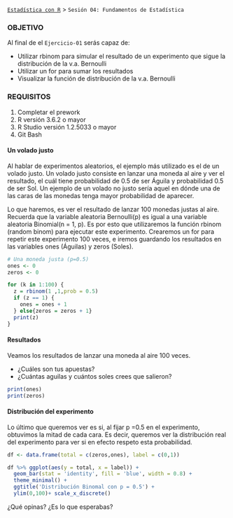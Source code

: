 [`Estadística con R`](../Readme.md) > `Sesión 04: Fundamentos de Estadística` 

### OBJETIVO

Al final de el `Ejercicio-01` serás capaz de:
- Utilizar rbinom para simular el resultado de un experimento que sigue la distribución de la v.a. Bernoulli
- Utilizar un for para sumar los resultados
- Visualizar la función de distribución de la v.a. Bernoulli

### REQUISITOS

1. Completar el prework
2. R versión 3.6.2 o mayor
3. R Studio versión 1.2.5033 o mayor 
4. Git Bash

#### Un volado justo

Al hablar de experimentos aleatorios, el ejemplo más utilizado es el de un volado justo. Un volado justo consiste en lanzar una moneda al aire y ver el resultado, el cuál tiene probabilidad de 0.5 de ser Águila y probabilidad 0.5 de ser Sol. Un ejemplo de un volado no justo sería aquel en dónde una de las caras de las monedas tenga mayor probabilidad de aparecer. 

Lo que haremos, es ver el resultado de lanzar 100 monedas justas al aire. Recuerda que la variable aleatoria Bernoulli(p) es igual a una variable aleatoria Binomial(n = 1, p). Es por esto que utilizaremos la función rbinom (random binom) para ejecutar este experimento. Crearemos un for para repetir este experimento 100 veces, e iremos guardando los resultados en las variables ones (Águilas) y zeros (Soles).

```r
# Una moneda justa (p=0.5)
ones <- 0
zeros <- 0

for (k in 1:100) {
  z = rbinom(1 ,1,prob = 0.5)
  if (z == 1) {
    ones = ones + 1
  } else{zeros = zeros + 1}
  print(z)
}
```

#### Resultados

Veamos los resultados de lanzar una moneda al aire 100 veces. 
- ¿Cuáles son tus apuestas? 
- ¿Cuántas aguilas y cuántos soles crees que salieron?

```r
print(ones)
print(zeros)
``` 

#### Distribución del experimento

Lo último que queremos ver es si, al fijar p =0.5 en el experimento, obtuvimos la mitad de cada cara. Es decir, queremos ver la distribución real del experimento para ver si en efecto respeto esta probabilidad.

```r
df <- data.frame(total = c(zeros,ones), label = c(0,1))

df %>% ggplot(aes(y = total, x = label)) + 
  geom_bar(stat = 'identity', fill = 'blue', width = 0.8) +
  theme_minimal() + 
  ggtitle('Distribución Binomal con p = 0.5') + 
  ylim(0,100)+ scale_x_discrete()

```

¿Qué opinas? ¿Es lo que esperabas?
